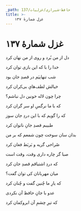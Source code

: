 ```yaml
---
_path: حافظ-شیرازی/غزلیات/137
title: >-
    غزل شمارهٔ ۱۳۷
---
```

# غزل شمارهٔ ۱۳۷

<div class="b" id="bn1"><div class="m1"><p>دل از من بُرد و روی از من نهان کرد</p></div>
<div class="m2"><p>خدا را با که این بازی توان کرد</p></div></div>
<div class="b" id="bn2"><div class="m1"><p>شب تنهاییَم در قصدِ جان بود</p></div>
<div class="m2"><p>خیالش لطف‌هایِ بی‌کران کرد</p></div></div>
<div class="b" id="bn3"><div class="m1"><p>چرا چون لاله خونین دل نباشم؟</p></div>
<div class="m2"><p>که با ما نرگسِ او سر گران کرد</p></div></div>
<div class="b" id="bn4"><div class="m1"><p>که را گویم که با این دردِ جان سوز</p></div>
<div class="m2"><p>طبیبم قصدِ جانِ ناتوان کرد</p></div></div>
<div class="b" id="bn5"><div class="m1"><p>بدان سان سوخت چون شمعم که بر من</p></div>
<div class="m2"><p>صُراحی گریه و بَربَط فغان کرد</p></div></div>
<div class="b" id="bn6"><div class="m1"><p>صبا گر چاره داری وقت، وقت است</p></div>
<div class="m2"><p>که دردِ اشتیاقم قصدِ جان کرد</p></div></div>
<div class="b" id="bn7"><div class="m1"><p>میان مهربانان کی توان گفت؟</p></div>
<div class="m2"><p>که یارِ ما چُنین گفت و چُنان کرد</p></div></div>
<div class="b" id="bn8"><div class="m1"><p>عدو با جانِ حافظ آن نکردی</p></div>
<div class="m2"><p>که تیرِ چشمِ آن ابروکمان کرد</p></div></div>
